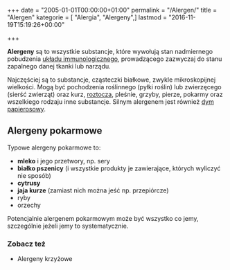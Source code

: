 +++
date = "2005-01-01T00:00:00+01:00"
permalink = "/Alergen/"
title = "Alergen"
kategorie = [ "Alergia", "Alergeny",]
lastmod = "2016-11-19T15:19:26+00:00"

+++

**Alergeny** są to wszystkie substancje, które wywołują stan nadmiernego pobudzenia [układu immunologicznego](/atopedia/Układ_immunologiczny), prowadzącego zazwyczaj do stanu zapalnego danej tkanki lub narządu.

Najczęściej są to substancje, cząsteczki białkowe, zwykle mikroskopijnej wielkości. Mogą być pochodzenia roślinnego (pyłki roślin) lub zwierzęcego (sierść zwierząt) oraz kurz, [roztocza](/atopedia/Roztocze_kurzu_domowego), pleśnie, grzyby, pierze, pokarmy oraz wszelkiego rodzaju inne substancje. Silnym alergenem jest również [dym papierosowy](/atopedia/Papierosy).

Alergeny pokarmowe
------------------

Typowe alergeny pokarmowe to:

-   **mleko** i jego przetwory, np. sery
-   **białko pszenicy** (i wszystkie produkty je zawierające, których wyliczyć nie sposób)
-   **cytrusy**
-   **jaja kurze** (zamiast nich można jeść np. przepiórcze)
-   ryby
-   orzechy

Potencjalnie alergenem pokarmowym może być wszystko co jemy, szczególnie jeżeli jemy to systematycznie.

### Zobacz też

-   Alergeny krzyżowe
